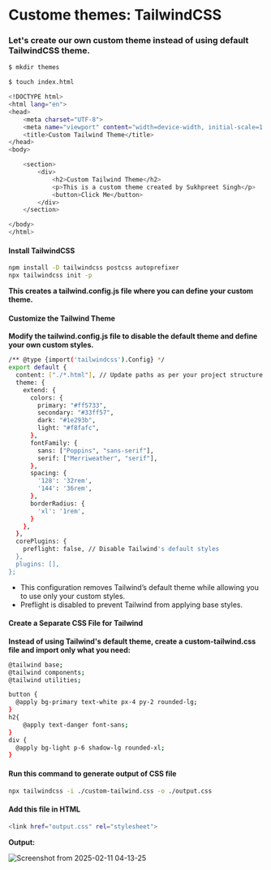 # Custome themes: TailwindCSS 

### Let's create our own custom theme instead of using default TailwindCSS theme.

```bash
$ mkdir themes
```
```bash
$ touch index.html
```
```bash
<!DOCTYPE html>
<html lang="en">
<head>
    <meta charset="UTF-8">
    <meta name="viewport" content="width=device-width, initial-scale=1.0">
    <title>Custom Tailwind Theme</title>
</head>
<body>

    <section>
        <div>
            <h2>Custom Tailwind Theme</h2>
            <p>This is a custom theme created by Sukhpreet Singh</p>
            <button>Click Me</button>
        </div>
    </section>

</body>
</html>
```
#### Install TailwindCSS

```bash
npm install -D tailwindcss postcss autoprefixer
npx tailwindcss init -p
```
**This creates a tailwind.config.js file where you can define your custom theme.**

#### Customize the Tailwind Theme
**Modify the tailwind.config.js file to disable the default theme and define your own custom styles.**

```bash
/** @type {import('tailwindcss').Config} */
export default {
  content: ["./*.html"], // Update paths as per your project structure
  theme: {
    extend: {
      colors: {
        primary: "#ff5733",
        secondary: "#33ff57",
        dark: "#1e293b",
        light: "#f8fafc",
      },
      fontFamily: {
        sans: ["Poppins", "sans-serif"],
        serif: ["Merriweather", "serif"],
      },
      spacing: {
        '128': '32rem',
        '144': '36rem',
      },
      borderRadius: {
        'xl': '1rem',
      }
    },
  },
  corePlugins: {
    preflight: false, // Disable Tailwind's default styles
  },
  plugins: [],
};
```

* This configuration removes Tailwind’s default theme while allowing you to use only your custom styles.
* Preflight is disabled to prevent Tailwind from applying base styles.

#### Create a Separate CSS File for Tailwind
**Instead of using Tailwind's default theme, create a custom-tailwind.css file and import only what you need:**

```bash
@tailwind base;
@tailwind components;
@tailwind utilities;

button {
  @apply bg-primary text-white px-4 py-2 rounded-lg;
}
h2{
    @apply text-danger font-sans;
}
div {
  @apply bg-light p-6 shadow-lg rounded-xl;
}
```

#### Run this command to generate output of CSS file

```bash
npx tailwindcss -i ./custom-tailwind.css -o ./output.css
```

#### Add this file in HTML

```bash
<link href="output.css" rel="stylesheet">
```

**Output:**

![Screenshot from 2025-02-11 04-13-25](https://github.com/user-attachments/assets/97a358d3-b2b5-4827-9d48-a24dc0ddd8d9)
